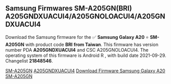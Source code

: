 <h2>Samsung Firmwares SM-A205GN(BRI) A205GNDXUACUI4/A205GNOLOACUI4/A205GNDXUACUI4</h2>
Download the Samsung firmware for the ✅ <strong>Samsung Galaxy A20 </strong> ⭐ <strong>SM-A205GN</strong> with product code <strong>BRI</strong> <strong> from Taiwan</strong>. This firmware has version number PDA <strong>A205GNDXUACUI4</strong> and CSC A205GNOLOACUI4. The operating system of this firmware is Android R , with build date 2021-09-29. Changelist <strong>21848546</strong>.


[SM-A205GN](https://samfirm.shop/samsung/model/SM-A205GN)
[A205GNDXUACUI4](https://samfirm.shop/samsung/pda/A205GNDXUACUI4)
[Download Firmware Samsung Galaxy A20 SM-A205GN](https://samfirm.shop/samsung/firmware/461409)
